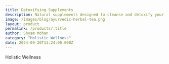 ```yaml
---
title: Detoxifying Supplements
description: Natural supplements designed to cleanse and detoxify your body.
image: /images/blog/ayurvedic-herbal-tea.png
layout: product
permalink: /products/:title
author: Shyam Mohan
category: "Holistic Wellness"
date: 2024-09-26T13:24:00.000Z
---
```

Holistic Wellness 
